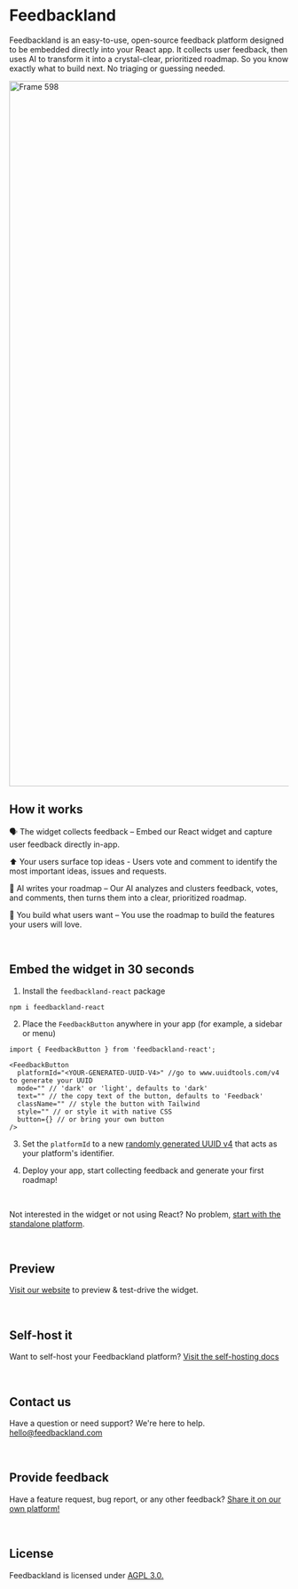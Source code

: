 # Feedbackland

Feedbackland is an easy-to-use, open-source feedback platform designed to be embedded directly into your React app. It collects user feedback, then uses AI to transform it into a crystal-clear, prioritized roadmap. So you know exactly what to build next. No triaging or guessing needed.

<img width="2473" height="1270" alt="Frame 598" src="https://github.com/user-attachments/assets/2ae53ebc-9982-4788-8faa-a84a4fe2c0cb" />

## How it works

🗣️ The widget collects feedback – Embed our React widget and capture user feedback directly in-app.

⬆️ Your users surface top ideas - Users vote and comment to identify the most important ideas, issues and requests.

🤖 AI writes your roadmap – Our AI analyzes and clusters feedback, votes, and comments, then turns them into a clear, prioritized roadmap.

🚀 You build what users want – You use the roadmap to build the features your users will love.

&nbsp;
&nbsp;

## Embed the widget in 30 seconds

1. Install the `feedbackland-react` package
```
npm i feedbackland-react
```
2. Place the `FeedbackButton` anywhere in your app (for example, a sidebar or menu)
```tsx
import { FeedbackButton } from 'feedbackland-react';

<FeedbackButton
  platformId="<YOUR-GENERATED-UUID-V4>" //go to www.uuidtools.com/v4 to generate your UUID
  mode="" // 'dark' or 'light', defaults to 'dark'
  text="" // the copy text of the button, defaults to 'Feedback'
  className="" // style the button with Tailwind
  style="" // or style it with native CSS
  button={} // or bring your own button
/>
```
3. Set the `platformId` to a new [randomly generated UUID v4](https://www.uuidtools.com/v4) that acts as your platform's identifier.

4. Deploy your app, start collecting feedback and generate your first roadmap!

&nbsp;

Not interested in the widget or not using React? No problem, [start with the standalone platform](https://get-started.feedbackland.com).

&nbsp;

## Preview

[Visit our website](https://www.feedbackland.com) to preview & test-drive the widget.

&nbsp;
&nbsp;

## Self-host it

Want to self-host your Feedbackland platform? [Visit the self-hosting docs](https://github.com/feedbackland/feedbackland/blob/main/SELFHOSTING.md)

&nbsp;
&nbsp;

## Contact us

Have a question or need support? We're here to help. [hello@feedbackland.com](mailto:hello@feedbackland.com)

&nbsp;
&nbsp;

## Provide feedback

Have a feature request, bug report, or any other feedback? [Share it on our own platform!](https://dogfood.feedbackland.com)

&nbsp;
&nbsp;

## License

Feedbackland is licensed under [AGPL 3.0.](https://github.com/feedbackland/feedbackland?tab=AGPL-3.0-1-ov-file)
